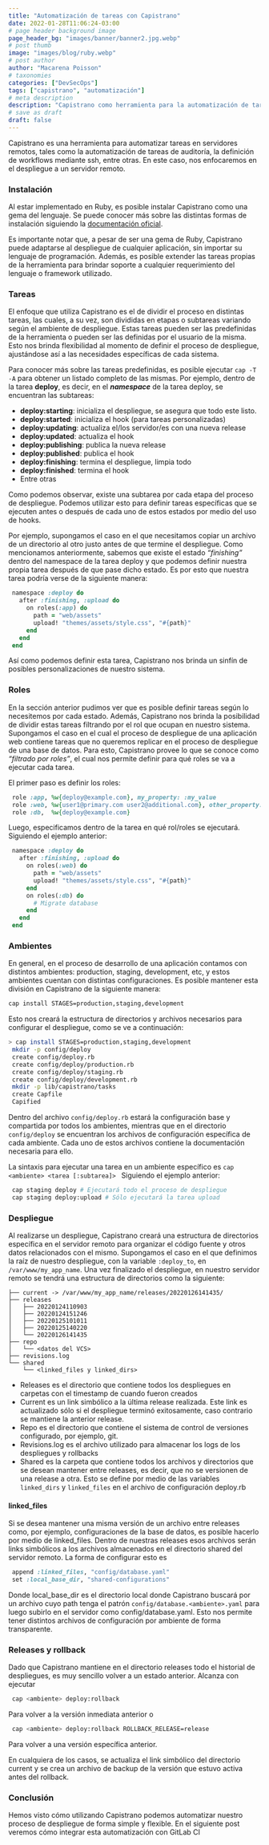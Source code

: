 ```yaml
---
title: "Automatización de tareas con Capistrano"
date: 2022-01-28T11:06:24-03:00
# page header background image
page_header_bg: "images/banner/banner2.jpg.webp"
# post thumb
image: "images/blog/ruby.webp"
# post author
author: "Macarena Poisson"
# taxonomies
categories: ["DevSecOps"]
tags: ["capistrano", "automatización"]
# meta description
description: "Capistrano como herramienta para la automatización de tareas"
# save as draft
draft: false
---
```


Capistrano es una herramienta para automatizar tareas en servidores remotos, tales como la automatización de tareas de auditoría, la definición de workflows mediante ssh, entre otras.
En este caso, nos enfocaremos en el despliegue a un servidor remoto.

### Instalación

Al estar implementado en Ruby, es posible instalar Capistrano como una gema del lenguaje. Se puede conocer más sobre las distintas formas de instalación siguiendo la [documentación oficial](https://capistranorb.com/documentation/getting-started/installation/).

Es importante notar que, a pesar de ser una gema de Ruby, Capistrano puede adaptarse al despliegue de cualquier aplicación, sin importar su lenguaje de programación. Además, es posible extender las tareas propias de la herramienta para brindar soporte a cualquier requerimiento del lenguaje o framework utilizado.

### Tareas

El enfoque que utiliza Capistrano es el de dividir el proceso en distintas tareas, las cuales, a su vez, son divididas en etapas o subtareas variando según el ambiente de despliegue. Estas tareas pueden ser las predefinidas de la herramienta o pueden ser las definidas por el usuario de la misma. Esto nos brinda flexibilidad al momento de definir el proceso de despliegue, ajustándose así a las necesidades específicas de cada sistema.

Para conocer más sobre las tareas predefinidas, es posible ejecutar `cap -T -A` para obtener un listado completo de las mismas. Por ejemplo, dentro de la tarea **deploy**, es decir, en el **_namespace_** de la tarea deploy, se encuentran las subtareas:

- **deploy:starting**: inicializa el despliegue, se asegura que todo este listo.
- **deploy:started**: inicializa el hook (para tareas personalizadas)
- **deploy:updating**: actualiza el/los servidor/es con una nueva release
- **deploy:updated**: actualiza el hook
- **deploy:publishing**: publica la nueva release
- **deploy:published**: publica el hook
- **deploy:finishing**: termina el despliegue, limpia todo
- **deploy:finished**: termina el hook
- Entre otras

Como podemos observar, existe una subtarea por cada etapa del proceso de despliegue. Podemos utilizar esto para definir tareas específicas que se ejecuten antes o después de cada uno de estos estados por medio del uso de hooks.

Por ejemplo, supongamos el caso en el que necesitamos copiar un archivo de un directorio al otro justo antes de que termine el despliegue. Como mencionamos anteriormente, sabemos que existe el estado _“finishing”_ dentro del namespace de la tarea deploy y que podemos definir nuestra propia tarea después de que pase dicho estado. Es por esto que nuestra tarea podría verse de la siguiente manera:

```ruby
 namespace :deploy do
   after :finishing, :upload do
     on roles(:app) do
       path = "web/assets"
       upload! "themes/assets/style.css", "#{path}"
     end
   end
 end
```

Así como podemos definir esta tarea, Capistrano nos brinda un sinfín de posibles personalizaciones de nuestro sistema.

### Roles

En la sección anterior pudimos ver que es posible definir tareas según lo necesitemos por cada estado. Además, Capistrano nos brinda la posibilidad de dividir estas tareas filtrando por el rol que ocupan en nuestro sistema.
Supongamos el caso en el cual el proceso de despliegue de una aplicación web contiene tareas que no queremos replicar en el proceso de despliegue de una base de datos. Para esto, Capistrano provee lo que se conoce como _“filtrado por roles”_, el cual nos permite definir para qué roles se va a ejecutar cada tarea.

El primer paso es definir los roles:

```ruby
 role :app, %w{deploy@example.com}, my_property: :my_value
 role :web, %w{user1@primary.com user2@additional.com}, other_property: :other_value
 role :db,  %w{deploy@example.com}
```

Luego, especificamos dentro de la tarea en qué rol/roles se ejecutará. Siguiendo el ejemplo anterior:

```ruby
 namespace :deploy do
   after :finishing, :upload do
     on roles(:web) do
       path = "web/assets"
       upload! "themes/assets/style.css", "#{path}"
     end
     on roles(:db) do
       # Migrate database
     end
   end
 end
```

### Ambientes

En general, en el proceso de desarrollo de una aplicación contamos con distintos ambientes: production, staging, development, etc, y estos ambientes cuentan con distintas configuraciones. Es posible mantener esta división en Capistrano de la siguiente manera:

```sh
cap install STAGES=production,staging,development
```

Esto nos creará la estructura de directorios y archivos necesarios para configurar el despliegue, como se ve a continuación:

```sh
> cap install STAGES=production,staging,development
 mkdir -p config/deploy
 create config/deploy.rb
 create config/deploy/production.rb
 create config/deploy/staging.rb
 create config/deploy/development.rb
 mkdir -p lib/capistrano/tasks
 create Capfile
 Capified
```

Dentro del archivo `config/deploy.rb` estará la configuración base y compartida por todos los ambientes, mientras que en el directorio `config/deploy` se encuentran los archivos de configuración específica de cada ambiente. Cada uno de estos archivos contiene la documentación necesaria para ello.

La sintaxis para ejecutar una tarea en un ambiente específico es `cap <ambiente> <tarea [:subtarea]> `
Siguiendo el ejemplo anterior:

```sh
 cap staging deploy # Ejecutará todo el proceso de despliegue
 cap staging deploy:upload # Sólo ejecutará la tarea upload
```

### Despliegue

Al realizarse un despliegue, Capistrano creará una estructura de directorios específica en el servidor remoto para organizar el código fuente y otros datos relacionados con el mismo. Supongamos el caso en el que definimos la raíz de nuestro despliegue, con la variable `:deploy_to`, en `/var/www/my_app_name`. Una vez finalizado el despliegue, en nuestro servidor remoto se tendrá una estructura de directorios como la siguiente:

```console
├── current -> /var/www/my_app_name/releases/20220126141435/
├── releases
│   ├── 20220124110903
│   ├── 20220124151246
│   ├── 20220125101011
│   ├── 20220125140220
│   └── 20220126141435
├── repo
│   └── <datos del VCS>
├── revisions.log
└── shared
    └── <linked_files y linked_dirs>
```

- Releases es el directorio que contiene todos los despliegues en carpetas con el timestamp de cuando fueron creados
- Current es un link simbólico a la última release realizada. Este link es actualizado sólo si el despliegue terminó exitosamente, caso contrario se mantiene la anterior release.
- Repo es el directorio que contiene el sistema de control de versiones configurado, por ejemplo, git.
- Revisions.log es el archivo utilizado para almacenar los logs de los despliegues y rollbacks
- Shared es la carpeta que contiene todos los archivos y directorios que se desean mantener entre releases, es decir, que no se versionen de una release a otra. Esto se define por medio de las variables `linked_dirs` y `linked_files` en el archivo de configuración deploy.rb

#### linked_files

Si se desea mantener una misma versión de un archivo entre releases como, por ejemplo, configuraciones de la base de datos, es posible hacerlo por medio de linked_files. Dentro de nuestras releases esos archivos serán links simbólicos a los archivos almacenados en el directorio shared del servidor remoto.
La forma de configurar esto es

```ruby
 append :linked_files, "config/database.yaml"
 set :local_base_dir, "shared-configurations"
```

Donde local_base_dir es el directorio local donde Capistrano buscará por un archivo cuyo path tenga el patrón `config/database.<ambiente>.yaml` para luego subirlo en el servidor como config/database.yaml. Esto nos permite tener distintos archivos de configuración por ambiente de forma transparente.

### Releases y rollback

Dado que Capistrano mantiene en el directorio releases todo el historial de despliegues, es muy sencillo volver a un estado anterior. Alcanza con ejecutar

```sh
 cap <ambiente> deploy:rollback
```

Para volver a la versión inmediata anterior o

```sh
 cap <ambiente> deploy:rollback ROLLBACK_RELEASE=release
```

Para volver a una versión específica anterior.

En cualquiera de los casos, se actualiza el link simbólico del directorio current y se crea un archivo de backup de la versión que estuvo activa antes del rollback.

### Conclusión

Hemos visto cómo utilizando Capistrano podemos automatizar nuestro proceso de despliegue de forma simple y flexible. En el siguiente post veremos cómo integrar esta automatización con GitLab CI
